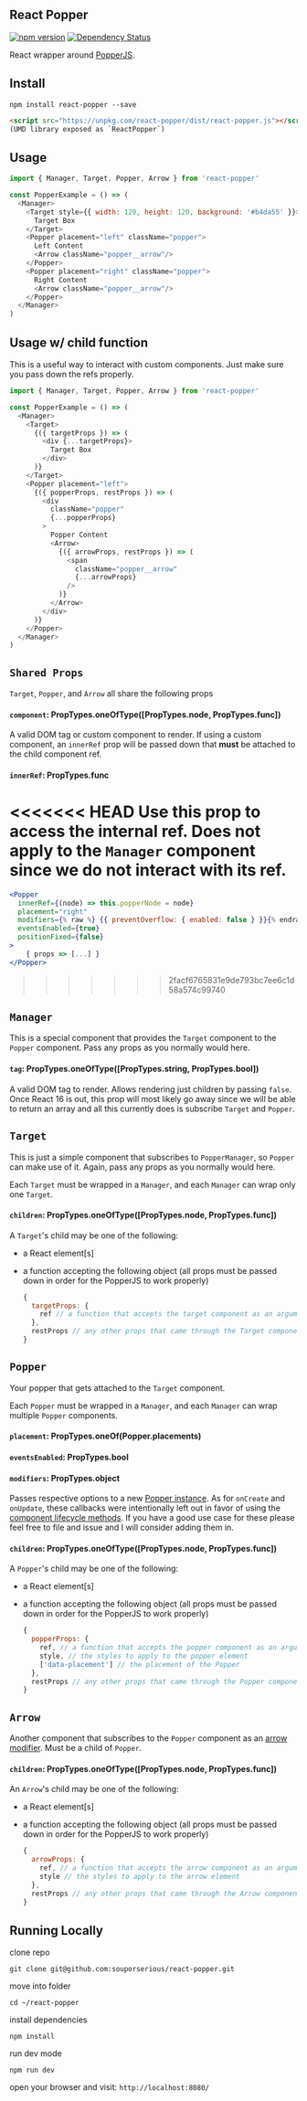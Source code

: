 ## React Popper

[![npm version](https://badge.fury.io/js/react-popper.svg)](https://badge.fury.io/js/react-popper)
[![Dependency Status](https://david-dm.org/souporserious/react-popper.svg)](https://david-dm.org/souporserious/react-popper)

React wrapper around [PopperJS](https://github.com/FezVrasta/popper.js/).

## Install

`npm install react-popper --save`

```html
<script src="https://unpkg.com/react-popper/dist/react-popper.js"></script>
(UMD library exposed as `ReactPopper`)
```

## Usage

```js
import { Manager, Target, Popper, Arrow } from 'react-popper'

const PopperExample = () => (
  <Manager>
    <Target style={{ width: 120, height: 120, background: '#b4da55' }}>
      Target Box
    </Target>
    <Popper placement="left" className="popper">
      Left Content
      <Arrow className="popper__arrow"/>
    </Popper>
    <Popper placement="right" className="popper">
      Right Content
      <Arrow className="popper__arrow"/>
    </Popper>
  </Manager>
)
```

## Usage w/ child function

This is a useful way to interact with custom components. Just make sure you pass down the refs properly.

```js
import { Manager, Target, Popper, Arrow } from 'react-popper'

const PopperExample = () => (
  <Manager>
    <Target>
      {({ targetProps }) => (
        <div {...targetProps}>
          Target Box
        </div>
      )}
    </Target>
    <Popper placement="left">
      {({ popperProps, restProps }) => (
        <div
          className="popper"
          {...popperProps}
        >
          Popper Content
          <Arrow>
            {({ arrowProps, restProps }) => (
              <span
                className="popper__arrow"
                {...arrowProps}
              />
            )}
          </Arrow>
        </div>
      )}
    </Popper>
  </Manager>
)
```

## `Shared Props`

`Target`, `Popper`, and `Arrow` all share the following props

#### `component`: PropTypes.oneOfType([PropTypes.node, PropTypes.func])

A valid DOM tag or custom component to render. If using a custom component, an `innerRef` prop will be passed down that **must** be attached to the child component ref.

#### `innerRef`: PropTypes.func

<<<<<<< HEAD
Use this prop to access the internal ref. Does not apply to the `Manager` component since we do not interact with its ref.
=======
```jsx
<Popper
  innerRef={(node) => this.popperNode = node}
  placement="right"
  modifiers={% raw %} {{ preventOverflow: { enabled: false } }}{% endraw %}
  eventsEnabled={true}
  positionFixed={false}
>
    { props => [...] }
</Popper>
```
>>>>>>> 2facf6765831e9de793bc7ee6c1d58a574c99740

## `Manager`

This is a special component that provides the `Target` component to the `Popper` component. Pass any props as you normally would here.

#### `tag`: PropTypes.oneOfType([PropTypes.string, PropTypes.bool])

A valid DOM tag to render. Allows rendering just children by passing `false`. Once React 16 is out, this prop will most likely go away since we will be able to return an array and all this currently does is subscribe `Target` and `Popper`.

## `Target`

This is just a simple component that subscribes to `PopperManager`, so `Popper` can make use of it. Again, pass any props as you normally would here.

Each `Target` must be wrapped in a `Manager`, and each `Manager` can wrap only one `Target`.

#### `children`: PropTypes.oneOfType([PropTypes.node, PropTypes.func])

A `Target`'s child may be one of the following:

- a React element[s]
- a function accepting the following object (all props must be passed down in order for the PopperJS to work properly)

  ```js
  {
    targetProps: {
      ref // a function that accepts the target component as an argument
    },
    restProps // any other props that came through the Target component
  }
  ```


## `Popper`

Your popper that gets attached to the `Target` component.

Each `Popper` must be wrapped in a `Manager`, and each `Manager` can wrap multiple `Popper` components.

#### `placement`: PropTypes.oneOf(Popper.placements)
#### `eventsEnabled`: PropTypes.bool
#### `modifiers`: PropTypes.object

Passes respective options to a new [Popper instance](https://github.com/FezVrasta/popper.js/blob/master/docs/_includes/popper-documentation.md#new-popperreference-popper-options). As for `onCreate` and `onUpdate`, these callbacks were intentionally left out in favor of using the [component lifecycle methods](https://facebook.github.io/react/docs/react-component.html#the-component-lifecycle). If you have a good use case for these please feel free to file and issue and I will consider adding them in.

#### `children`: PropTypes.oneOfType([PropTypes.node, PropTypes.func])

A `Popper`'s child may be one of the following:

- a React element[s]
- a function accepting the following object (all props must be passed down in order for the PopperJS to work properly)

  ```js
  {
    popperProps: {
      ref, // a function that accepts the popper component as an argument
      style, // the styles to apply to the popper element
      ['data-placement'] // the placement of the Popper
    },
    restProps // any other props that came through the Popper component
  }
  ```

## `Arrow`

Another component that subscribes to the `Popper` component as an [arrow modifier](https://github.com/FezVrasta/popper.js/blob/master/docs/_includes/popper-documentation.md#modifiers..arrow). Must be a child of `Popper`.

#### `children`: PropTypes.oneOfType([PropTypes.node, PropTypes.func])

An `Arrow`'s child may be one of the following:

- a React element[s]
- a function accepting the following object (all props must be passed down in order for the PopperJS to work properly)

  ```js
  {
    arrowProps: {
      ref, // a function that accepts the arrow component as an argument
      style // the styles to apply to the arrow element
    },
    restProps // any other props that came through the Arrow component
  }
  ```


## Running Locally

clone repo

`git clone git@github.com:souporserious/react-popper.git`

move into folder

`cd ~/react-popper`

install dependencies

`npm install`

run dev mode

`npm run dev`

open your browser and visit: `http://localhost:8080/`
